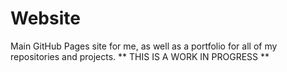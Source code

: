 # Website
Main GitHub Pages site for me, as well as a portfolio for all of my repositories and projects. ** THIS IS A WORK IN PROGRESS **
